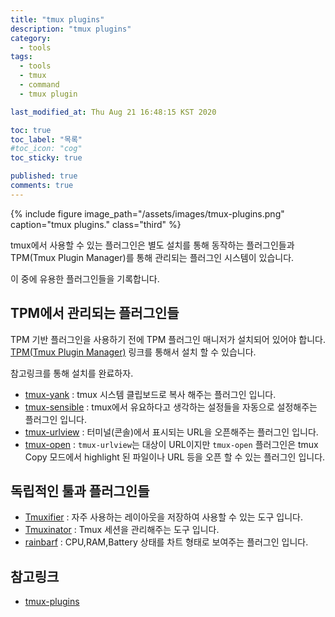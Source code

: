 ```yaml
---
title: "tmux plugins"
description: "tmux plugins"
category:
  - tools
tags:
  - tools
  - tmux
  - command
  - tmux plugin

last_modified_at: Thu Aug 21 16:48:15 KST 2020

toc: true
toc_label: "목록"
#toc_icon: "cog"
toc_sticky: true

published: true
comments: true
---
```


{% include figure image_path="/assets/images/tmux-plugins.png" caption="tmux plugins." class="third" %}

tmux에서 사용할 수 있는 플러그인은 별도 설치를 통해 동작하는 플러그인들과 TPM(Tmux Plugin Manager)를 통해 관리되는 플러그인 시스템이 있습니다.

이 중에 유용한 플러그인들을 기록합니다.


## TPM에서 관리되는 플러그인들
TPM 기반 플러그인을 사용하기 전에 TPM 플러그인 매니저가 설치되어 있어야 합니다.
[TPM(Tmux Plugin Manager)](https://github.com/tmux-plugins/tpm) 링크를 통해서 설치 할 수 있습니다.

참고링크를 통해 설치를 완료하자.

  - [tmux-yank](https://github.com/tmux-plugins/tmux-yank)
    : tmux 시스템 클립보드로 복사 해주는 플러그인 입니다.
  - [tmux-sensible](https://github.com/tmux-plugins/tmux-sensible)
    : tmux에서 유요하다고 생각하는 설정들을 자동으로 설정해주는 플러그인 입니다.
  - [tmux-urlview](https://github.com/tmux-plugins/tmux-urlview)
    : 터미널(콘솔)에서 표시되는 URL을 오픈해주는 플러그인 입니다.
  - [tmux-open](https://github.com/tmux-plugins/tmux-open)
    : `tmux-urlview`는 대상이 URL이지만 `tmux-open` 플러그인은 tmux Copy 모드에서 highlight 된 파일이나 URL 등을 오픈 할 수 있는 플러그인 입니다. 


## 독립적인 툴과 플러그인들

 - [Tmuxifier](https://github.com/jimeh/tmuxifier)
   : 자주 사용하는 레이아웃을 저장하여 사용할 수 있는 도구 입니다.
 - [Tmuxinator](https://github.com/tmuxinator/tmuxinator)
   : Tmux 세션을 관리해주는 도구 입니다.
 - [rainbarf](https://github.com/creaktive/rainbarf)
   : CPU,RAM,Battery 상태를 차트 형태로 보여주는 플러그인 입니다.


## 참고링크

* [tmux-plugins][1]

[1]: https://github.com/tmux-plugin "tmux-plugins"

